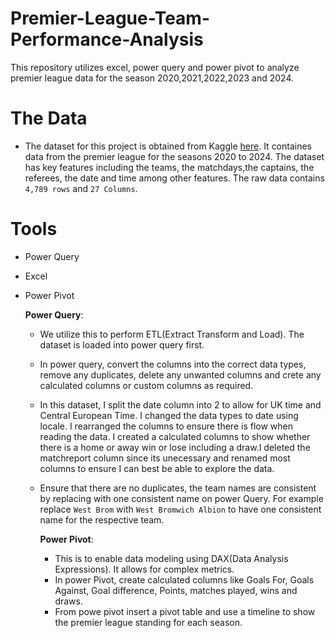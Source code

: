 # Premier-League-Team-Performance-Analysis
This repository utilizes excel, power query and power pivot to analyze premier league data for the season 2020,2021,2022,2023 and 2024.

# The Data
- The dataset for this project is obtained from Kaggle [here](https://www.kaggle.com/datasets/sajkazmi/premier-league-matches). It containes data from the premier league for the seasons 2020 to 2024. The dataset has key features including the teams, the matchdays,the captains, the referees, the date and time among other features. The raw data contains `4,789 rows` and `27 Columns`. 

# Tools
- Power Query
- Excel
- Power Pivot

     **Power Query**:
  - We utilize this to perform ETL(Extract Transform and Load). The dataset is loaded into power query first.
  - In power query, convert the columns into the correct data types, remove any duplicates, delete any unwanted columns and crete any calculated columns or custom columns as required.
  - In this dataset, I split the date column into 2 to allow for UK time and Central European Time. I changed the data types to date using locale. I rearranged the columns to ensure there is flow when reading the data. I created a calculated columns to show whether there is a home or away win or lose including a draw.I deleted the matchreport column since its unecessary and renamed most columns to ensure I can best be able to explore the data.
  - Ensure that there are no duplicates, the team names are consistent by replacing with one consistent name on power Query. For example replace `West Brom` with `West Bromwich Albion` to have one consistent name for the respective team.

    **Power Pivot**:
    - This is to enable data modeling using DAX(Data Analysis Expressions). It allows for complex metrics.
    - In power Pivot, create calculated columns like Goals For, Goals Against, Goal difference, Points, matches played, wins and draws.
    - From powe pivot insert a pivot table and use a timeline to show the premier league standing for each season.
